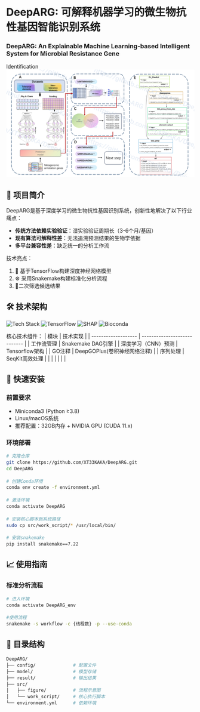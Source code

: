 # DeepARG: 可解释机器学习的微生物抗性基因智能识别系统
### DeepARG: An Explainable Machine Learning-based Intelligent System for Microbial Resistance Gene 
Identification
![DeepARG Workflow](src/figure/figure.png)

## 📖 项目简介
DeepARG是基于深度学习的微生物抗性基因识别系统，创新性地解决了以下行业痛点：
- **传统方法依赖实验验证**：湿实验验证周期长（3-6个月/基因）
- **现有算法可解释性差**：无法追溯预测结果的生物学依据
- **多平台兼容性差**：缺乏统一的分析工作流

技术亮点：

1. 🧠 基于TensorFlow构建深度神经网络模型
2. ⚙️ 采用Snakemake构建标准化分析流程
3. 🎯二次筛选候选结果

## 🛠️ 技术架构
![Tech Stack](https://img.shields.io/badge/Python-3.8%2B-blue)
![TensorFlow](https://img.shields.io/badge/TensorFlow-2.6-orange)
![SHAP](https://img.shields.io/badge/SHAP-0.41.0-red)
![Bioconda](https://img.shields.io/badge/Bioconda-DeepGOPlus-green)

核心技术组件：
| 模块                | 技术实现                     |
| ------------------- | ---------------------------- |
| 工作流管理          | Snakemake DAG引擎            |
| 深度学习（CNN）预测 | Tensorflow架构               |
| GO注释              | DeepGOPlus(卷积神经网络注释) |
| 序列处理            | SeqKit高效处理               |
|                     |                              |
|                     |                              |



## 🚀 快速安装

### 前置要求
- Miniconda3 (Python ≥3.8)
- Linux/macOS系统
- 推荐配置：32GB内存 + NVIDIA GPU (CUDA 11.x)

### 环境部署
```bash
# 克隆仓库
git clone https://github.com/XT33KAKA/DeepARG.git
cd DeepARG

# 创建Conda环境
conda env create -f environment.yml

# 激活环境
conda activate DeepARG

# 安装核心脚本到系统路径
sudo cp src/work_script/* /usr/local/bin/

# 安装snakemake
pip install snakemake==7.22
```

## 📈 使用指南

### 标准分析流程

```bash
# 进入环境
conda activate DeepARG_env

#使用流程
snakemake -s workflow -c {线程数} -p --use-conda 

```

## 📂 目录结构

```bash
DeepARG/
├── config/              # 配置文件
├── model/               # 模型存储
├── result/              # 输出结果
├── src/
│   ├── figure/          # 流程示意图
│   └── work_script/     # 核心执行脚本
└── environment.yml      # 依赖环境
```

